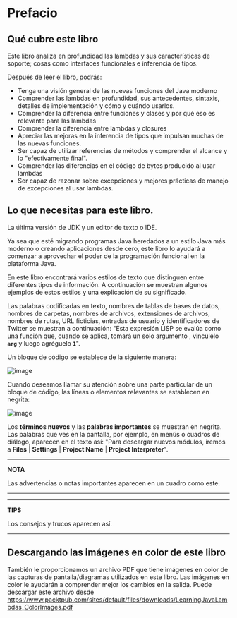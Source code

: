 # Prefacio

## Qué cubre este libro

Este libro analiza en profundidad las lambdas y sus características de soporte; cosas como interfaces funcionales e inferencia de tipos.

Después de leer el libro, podrás:

* Tenga una visión general de las nuevas funciones del Java moderno
* Comprender las lambdas en profundidad, sus antecedentes, sintaxis, detalles de implementación y cómo y cuándo usarlos.
* Comprender la diferencia entre funciones y clases y por qué eso es relevante para las lambdas
* Comprender la diferencia entre lambdas y closures
* Apreciar las mejoras en la inferencia de tipos que impulsan muchas de las nuevas funciones.
* Ser capaz de utilizar referencias de métodos y comprender el alcance y lo "efectivamente final".
* Comprender las diferencias en el código de bytes producido al usar lambdas
* Ser capaz de razonar sobre excepciones y mejores prácticas de manejo de excepciones al usar lambdas.

## Lo que necesitas para este libro.

La última versión de JDK y un editor de texto o IDE.

Ya sea que esté migrando programas Java heredados a un estilo Java más moderno o creando aplicaciones desde cero, este libro lo ayudará a comenzar a aprovechar el poder de la programación funcional en la plataforma Java.

En este libro encontrará varios estilos de texto que distinguen entre diferentes tipos de información. A continuación se muestran algunos ejemplos de estos estilos y una explicación de su significado.

Las palabras codificadas en texto, nombres de tablas de bases de datos, nombres de carpetas, nombres de archivos, extensiones de archivos, nombres de rutas, URL ficticias, entradas de usuario y identificadores de Twitter se muestran a continuación: "Esta expresión LISP se evalúa como una función que, cuando se aplica, tomará un solo argumento , vincúlelo **`arg`** y luego agréguelo **`1`**".

Un bloque de código se establece de la siguiente manera:

![image](https://github.com/adolfodelarosades/Java/assets/23094588/c37d1631-d101-4e25-8d43-6c26c2f4c1e5)

Cuando deseamos llamar su atención sobre una parte particular de un bloque de código, las líneas o elementos relevantes se establecen en negrita:

![image](https://github.com/adolfodelarosades/Java/assets/23094588/f70cd324-a9d9-4413-9d20-c72582f8518b)

Los **términos nuevos** y las **palabras importantes** se muestran en negrita. Las palabras que ves en la pantalla, por ejemplo, en menús o cuadros de diálogo, aparecen en el texto así: "Para descargar nuevos módulos, iremos a **Files** | **Settings** | **Project Name** | **Project Interpreter**".

<hr>

**NOTA**

Las advertencias o notas importantes aparecen en un cuadro como este.

<hr>

<hr>

**TIPS**

Los consejos y trucos aparecen así.

<hr>

## Descargando las imágenes en color de este libro

También le proporcionamos un archivo PDF que tiene imágenes en color de las capturas de pantalla/diagramas utilizados en este libro. Las imágenes en color le ayudarán a comprender mejor los cambios en la salida. Puede descargar este archivo desde https://www.packtpub.com/sites/default/files/downloads/LearningJavaLambdas_ColorImages.pdf 
